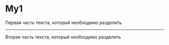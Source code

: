 # My1
[id]: http://example.com/ "Необязательная подсказка"

Первая часть текста, который необходимо разделить
***
Вторая часть текста, который необходимо разделить

